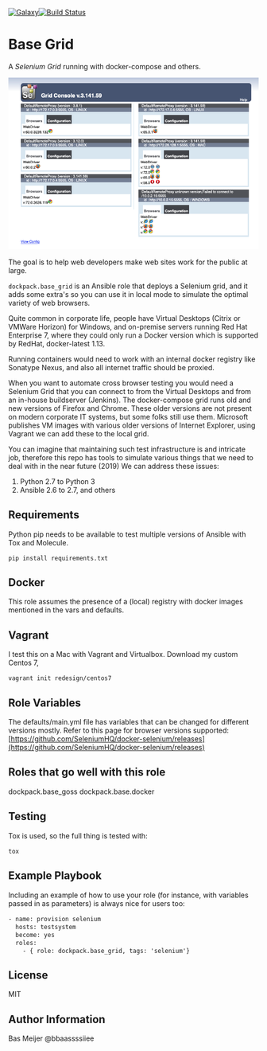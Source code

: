 [![Galaxy](https://img.shields.io/badge/galaxy-dockpack.base__grid-blue.svg?style=flat)](https://galaxy.ansible.com/dockpack/base_grid)[![Build Status](https://api.travis-ci.org/dockpack/base_grid.svg)](https://travis-ci.org/dockpack/base_grid)

Base Grid
=========

A *Selenium Grid* running with docker-compose and others.

![GitHub Logo](/meta/grid.png)

The goal is to help web developers make web sites work for the public at large.

`dockpack.base_grid` is an Ansible role that deploys a Selenium grid, and it adds some extra's
so you can use it in local mode to simulate the optimal variety of web browsers.

Quite common in corporate life, people have Virtual Desktops
(Citrix or VMWare Horizon) for Windows, and  on-premise servers running Red Hat
Enterprise 7, where they could only run a Docker version which is supported by
RedHat, docker-latest 1.13.

Running containers would need to work with an internal docker registry like
Sonatype Nexus, and also all internet traffic should be proxied.

When you want to automate cross browser testing you would need a Selenium Grid
that you can connect to from the Virtual Desktops and from an in-house buildserver
(Jenkins). The docker-compose grid runs old and new versions of Firefox and
Chrome. These older versions are not present on modern corporate IT systems,
but some folks still use them. Microsoft publishes VM images with various older
versions of Internet Explorer, using Vagrant we can add these to the local grid.

You can imagine that maintaining such test infrastructure is and intricate job,
therefore this repo has tools to simulate various things that we need to deal
with in the near future (2019) We can address these issues:

1. Python 2.7 to Python 3
1. Ansible 2.6 to 2.7, and others

Requirements
------------

Python pip needs to be available to test multiple versions of Ansible with Tox
and Molecule.

```
pip install requirements.txt
```

Docker
------

This role assumes the presence of a (local) registry with docker images mentioned
in the vars and defaults.

Vagrant
-------

I test this on a Mac with Vagrant and Virtualbox. Download my custom Centos 7,

```
vagrant init redesign/centos7
```

Role Variables
--------------

The defaults/main.yml file has variables that can be changed for different
versions mostly. Refer to this page for browser versions supported: [https://github.com/SeleniumHQ/docker-selenium/releases](https://github.com/SeleniumHQ/docker-selenium/releases)

Roles that go well with this role
---------------------------------

dockpack.base_goss
dockpack.base.docker

Testing
-------

Tox is used, so the full thing is tested with:

```
tox
```

Example Playbook
----------------

Including an example of how to use your role (for instance, with variables passed
in as parameters) is always nice for users too:

    - name: provision selenium
      hosts: testsystem
      become: yes
      roles:
        - { role: dockpack.base_grid, tags: 'selenium'}

License
-------

MIT

Author Information
------------------

Bas Meijer
@bbaassssiiee
